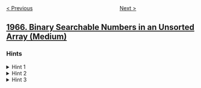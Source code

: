 <!--|This file generated by command(leetcode description); DO NOT EDIT.    |-->
<!--+----------------------------------------------------------------------+-->
<!--|@author    awesee <openset.wang@gmail.com>                           |-->
<!--|@link      https://github.com/awesee                                 |-->
<!--|@home      https://github.com/awesee/leetcode                        |-->
<!--+----------------------------------------------------------------------+-->

[< Previous](../employees-with-missing-information "Employees With Missing Information")
　　　　　　　　　　　　　　　　
[Next >](../number-of-strings-that-appear-as-substrings-in-word "Number of Strings That Appear as Substrings in Word")

## [1966. Binary Searchable Numbers in an Unsorted Array (Medium)](https://leetcode.com/problems/binary-searchable-numbers-in-an-unsorted-array "")



### Hints
<details>
<summary>Hint 1</summary>
The target will not be found if it is removed from the sequence. When does this occur?
</details>

<details>
<summary>Hint 2</summary>
If a pivot is to the left of and is greater than the target, then the target will be removed. The same occurs when the pivot is to the right of and is less than the target.
</details>

<details>
<summary>Hint 3</summary>
Since any element can be chosen as the pivot, for any target NOT to be removed, the condition described in the previous hint must never occur.
</details>
